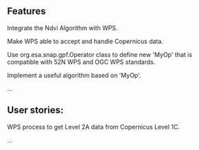 ## Features

Integrate the Ndvi Algorithm with WPS.

Make WPS able to accept and handle Copernicus data.

Use org.esa.snap.gpf.Operator class to define new 'MyOp' that is compatible with 52N WPS and OGC WPS standards.

Implement a useful algorithm based on 'MyOp'.

...

## User stories:

WPS process to get Level 2A data from Copernicus Level 1C.

...
